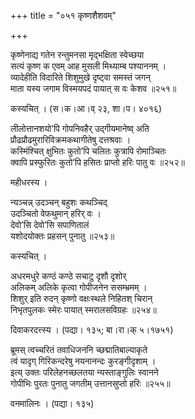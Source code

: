 +++
title = "०५१ कृष्णशैशवम्"

+++


कृष्णेनाद्य गतेन रन्तुमनसा मृद्भक्षिता स्वेच्छया  
सत्यं कृष्ण क एवम् आह मुसली मिथ्याम्ब पश्याननम् ।  
व्यादेहीति विदारिते शिशुमुखे दृष्ट्वा समस्तं जगन्  
माता यस्य जगाम विस्मयपदं पायात् स वः केशव ॥२५१॥  


कस्यचित् । (स।क।आ।व् २३, शा।प। ४०१६)  


लीलोत्तानशयो’पि गोपनिवहैर् उद्गीयमानेष्व् अति  
प्रौढप्रौढमुरारिविक्रमकथागीतेषु दत्तश्रवाः ।  
कस्मिंश्चित् क्षुभितः कुतो’पि चलितः कुत्रापि रोमाञ्चितः  
क्वापि प्रस्फुरितः कुतो’पि हसितः प्राप्तो हरिः पातु वः ॥२५२॥  


महीधरस्य ।  


न्यञ्चन्न् उदञ्चन् बहुशः कथञ्चिद्  
उदञ्चितो वेफथुमान् हरिर् वः ।  
देवो’सि देवो’सि सपाणितालं  
यशोदयोक्तः प्रहसन् पुनातु ॥२५३॥  


कस्यचित् ।  


अधरमधुरे कण्ठं कण्ठे सचाटु दृशौ दृशोर्   
अलिकम् अलिके कृत्वा गोपीजनेन ससम्भ्रमम् ।  
शिशुर् इति रुदन् कृष्णो वक्षःस्थले निहितश् चिरान्  
निभृतपुलकः स्मेरः पायात् स्मरालसविग्रहः ॥२५४॥  


दिवाकरदत्त्स्य । (पद्या। १३५; बा।रा।क् ५।१७५१)  


ब्रूमस् त्वच्चरितं तवाधिजननि च्छद्मातिबाल्याकृते  
त्वं यादृग् गिरिकन्दरेषु नयनानन्दः कुरङ्गीदृशाम् ।  
इत्य् उक्तः परिलेहनच्छलतया न्यस्ताङ्गुलिः स्वानने  
गोपीभिः पुरतः पुनातु जगतीम् उत्तानसुप्तो हरिः ॥२५५॥  


वनमालिनः । (पद्या। १३५)  

